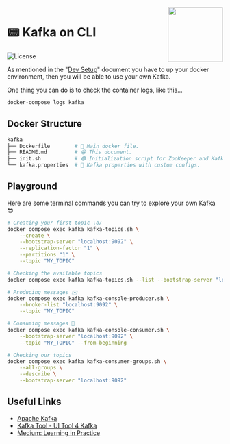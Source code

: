 <img src="https://apache.org/logos/res/kafka/kafka_highres.png" width="128px" align="right"/>

# 📟 Kafka on CLI

![License](https://img.shields.io/github/license/avcaliani/kafka-app?logo=apache&color=lightseagreen)

As mentioned in the "[Dev Setup](../.docs/dev-setup.md#kafka-setup)" document you have to up your docker environment, then you will be able to use your own Kafka.

One thing you can do is to check the container logs, like this...

```bash
docker-compose logs kafka
```

## Docker Structure

```bash
kafka
├── Dockerfile        # 🐋 Main docker file.
├── README.md         # 😁 This document.
├── init.sh           # 🟢 Initialization script for ZooKeeper and Kafka.
└── kafka.properties  # 📝 Kafka properties with custom configs.
```

## Playground

Here are some terminal commands you can try to explore your own Kafka 😎

```bash
# Creating your first topic \o/
docker compose exec kafka kafka-topics.sh \
    --create \
    --bootstrap-server "localhost:9092" \
    --replication-factor "1" \
    --partitions "1" \
    --topic "MY_TOPIC"

# Checking the available topics
docker compose exec kafka kafka-topics.sh --list --bootstrap-server "localhost:9092"

# Producing messages ✉️
docker compose exec kafka kafka-console-producer.sh \
    --broker-list "localhost:9092" \
    --topic "MY_TOPIC"

# Consuming messages 🔎
docker compose exec kafka kafka-console-consumer.sh \
    --bootstrap-server "localhost:9092" \
    --topic "MY_TOPIC" --from-beginning

# Checking our topics
docker compose exec kafka kafka-consumer-groups.sh \
    --all-groups \
    --describe \
    --bootstrap-server "localhost:9092"
```

## Useful Links

- [Apache Kafka](https://kafka.apache.org/downloads)
- [Kafka Tool - UI Tool 4 Kafka](https://www.kafkatool.com/download.html)
- [Medium: Learning in Practice](https://medium.com/trainingcenter/apache-kafka-codifica%C3%A7%C3%A3o-na-pratica-9c6a4142a08f)
